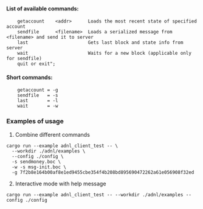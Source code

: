 #### List of available commands:
```
    getaccount    <addr>      Loads the most recent state of specified account
    sendfile      <filename>  Loads a serialized message from <filename> and send it to server
    last                      Gets last block and state info from server
    wait                      Waits for a new block (applicable only for sendfile)
    quit or exit";
```

#### Short commands:
```
    getaccount = -g
    sendfile   = -s
    last       = -l
    wait       = -w
```

### Examples of usage
1) Combine different commands
```
cargo run --example adnl_client_test -- \
  --workdir ./adnl/examples \
  --config ./config \
  -s sendmoney.boc \
  -w -s msg-init.boc \
  -g 7f2b8e164b00af8e1ed9455cbe354f4b208bd895690472262a61e056908f32ed
```

2) Interactive mode with help message
```
cargo run --example adnl_client_test -- --workdir ./adnl/examples --config ./config
```